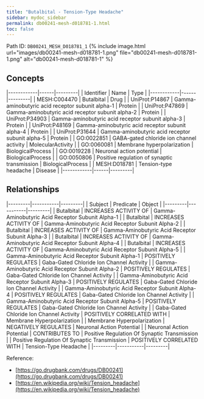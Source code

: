 ```yaml
---
title: "Butalbital - Tension-Type Headache"
sidebar: mydoc_sidebar
permalink: db00241-mesh-d018781-1.html
toc: false 
---
```



Path ID: `DB00241_MESH_D018781_1`
{% include image.html url="images/db00241-mesh-d018781-1.png" file="db00241-mesh-d018781-1.png" alt="db00241-mesh-d018781-1" %}

## Concepts

|------------|------|---------|
| Identifier | Name | Type    |
|------------|------|---------|
| MESH:C004470 | Butalbital | Drug |
| UniProt:P14867 | Gamma-aminobutyric acid receptor subunit alpha-1 | Protein |
| UniProt:P47869 | Gamma-aminobutyric acid receptor subunit alpha-2 | Protein |
| UniProt:P34903 | Gamma-aminobutyric acid receptor subunit alpha-3 | Protein |
| UniProt:P48169 | Gamma-aminobutyric acid receptor subunit alpha-4 | Protein |
| UniProt:P31644 | Gamma-aminobutyric acid receptor subunit alpha-5 | Protein |
| GO:0022851 | GABA-gated chloride ion channel activity | MolecularActivity |
| GO:0060081 | Membrane hyperpolarization | BiologicalProcess |
| GO:0019228 | Neuronal action potential | BiologicalProcess |
| GO:0050806 | Positive regulation of synaptic transmission | BiologicalProcess |
| MESH:D018781 | Tension-type headache | Disease |
|------------|------|---------|

## Relationships

|---------|-----------|---------|
| Subject | Predicate | Object  |
|---------|-----------|---------|
| Butalbital | INCREASES ACTIVITY OF | Gamma-Aminobutyric Acid Receptor Subunit Alpha-1 |
| Butalbital | INCREASES ACTIVITY OF | Gamma-Aminobutyric Acid Receptor Subunit Alpha-2 |
| Butalbital | INCREASES ACTIVITY OF | Gamma-Aminobutyric Acid Receptor Subunit Alpha-3 |
| Butalbital | INCREASES ACTIVITY OF | Gamma-Aminobutyric Acid Receptor Subunit Alpha-4 |
| Butalbital | INCREASES ACTIVITY OF | Gamma-Aminobutyric Acid Receptor Subunit Alpha-5 |
| Gamma-Aminobutyric Acid Receptor Subunit Alpha-1 | POSITIVELY REGULATES | Gaba-Gated Chloride Ion Channel Activity |
| Gamma-Aminobutyric Acid Receptor Subunit Alpha-2 | POSITIVELY REGULATES | Gaba-Gated Chloride Ion Channel Activity |
| Gamma-Aminobutyric Acid Receptor Subunit Alpha-3 | POSITIVELY REGULATES | Gaba-Gated Chloride Ion Channel Activity |
| Gamma-Aminobutyric Acid Receptor Subunit Alpha-4 | POSITIVELY REGULATES | Gaba-Gated Chloride Ion Channel Activity |
| Gamma-Aminobutyric Acid Receptor Subunit Alpha-5 | POSITIVELY REGULATES | Gaba-Gated Chloride Ion Channel Activity |
| Gaba-Gated Chloride Ion Channel Activity | POSITIVELY CORRELATED WITH | Membrane Hyperpolarization |
| Membrane Hyperpolarization | NEGATIVELY REGULATES | Neuronal Action Potential |
| Neuronal Action Potential | CONTRIBUTES TO | Positive Regulation Of Synaptic Transmission |
| Positive Regulation Of Synaptic Transmission | POSITIVELY CORRELATED WITH | Tension-Type Headache |
|---------|-----------|---------|

Reference: 
  - [https://go.drugbank.com/drugs/DB00241](https://go.drugbank.com/drugs/DB00241)
  - [https://en.wikipedia.org/wiki/Tension_headache](https://en.wikipedia.org/wiki/Tension_headache)
